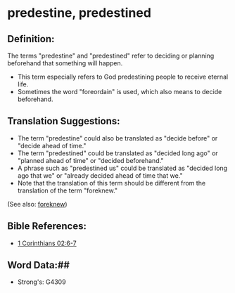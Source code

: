 # predestine, predestined #

## Definition: ##

The terms "predestine" and "predestined" refer to deciding or planning beforehand that something will happen.

* This term especially refers to God predestining people to receive eternal life.
* Sometimes the word "foreordain" is used, which also means to decide beforehand.

## Translation Suggestions: ##

* The term "predestine" could also be translated as "decide before" or "decide ahead of time."
* The term "predestined" could be translated as "decided long ago" or "planned ahead of time" or "decided beforehand."
* A phrase such as "predestined us" could be translated as "decided long ago that we" or "already decided ahead of time that we."
* Note that the translation of this term should be different from the translation of the term "foreknew."

(See also: [foreknew](../other/foreordain.md))

## Bible References: ##

* [1 Corinthians 02:6-7](rc://en/tn/help/1co/02/06)

## Word Data:##

* Strong's: G4309
